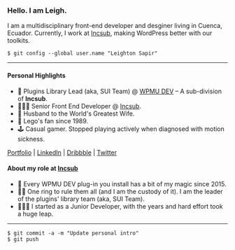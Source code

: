 ### Hello. I am Leigh.

I am a multidisciplinary front-end developer and desginer living in Cuenca, Ecuador. Currently, I work at [Incsub](http://incsub.com/), making WordPress better with our toolkits.

```
$ git config --global user.name "Leighton Sapir"
```

- - -

#### Personal Highlights

- 🧙‍ Plugins Library Lead (aka, SUI Team) @ [WPMU DEV](https://wpmudev.com/) – A sub-division of **Incsub**.
- 🧑🏻‍💻 Senior Front End Developer @ [Incsub](http://incsub.com/).
- 👨 Husband to the World's Greatest Wife.
- 🧱 Lego's fan since 1989.
- 🕹️ Casual gamer. Stopped playing actively when diagnosed with motion sickness.

[Portfolio](https://iamleigh.com) | [LinkedIn](https://linkedin.com/iamleigh) | [Dribbble](http://dribbble.com/iamleigh) | [Twitter](http://twitter.com/uixleighton)

#### About my role at [Incsub](http://incsub.com/)

- 🥷 Every WPMU DEV plug-in you install has a bit of my magic since 2015.
- 🧙‍♂️ One ring to rule them all (and I am the custody of it). I am the leader of the plugins' library team (aka, SUI Team).
- 🧑🏻‍💻 I started as a Junior Developer, with the years and hard effort took a huge leap.

- - -

```
$ git commit -a -m "Update personal intro"
$ git push
```
